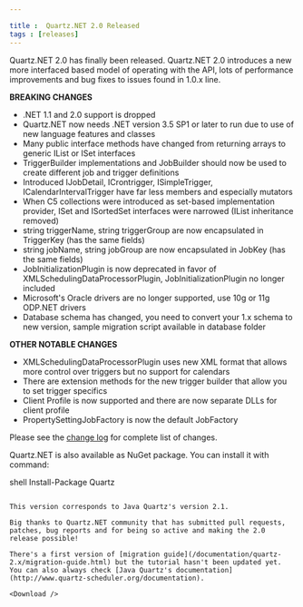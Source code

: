 ```yaml
---

title :  Quartz.NET 2.0 Released
tags : [releases]
---
```


Quartz.NET 2.0 has finally been released. Quartz.NET 2.0 introduces a new more interfaced based model of operating with the API, lots of performance improvements and bug fixes to issues found in 1.0.x line.

__BREAKING CHANGES__

* .NET 1.1 and 2.0 support is dropped
* Quartz.NET now needs .NET version 3.5 SP1 or later to run due to use of new language features and classes
* Many public interface methods have changed from returning arrays to generic IList or ISet interfaces
* TriggerBuilder implementations and JobBuilder should now be used to create different job and trigger definitions
* Introduced IJobDetail, ICrontrigger, ISimpleTrigger, ICalendarIntervalTrigger have far less members and especially mutators
* When C5 collections were introduced as set-based implementation provider, ISet and ISortedSet interfaces were narrowed (IList inheritance removed)
* string triggerName, string triggerGroup are now encapsulated in TriggerKey (has the same fields)
* string jobName, string jobGroup are now encapsulated in JobKey (has the same fields)
* JobInitializationPlugin is now deprecated in favor of XMLSchedulingDataProcessorPlugin, JobInitializationPlugin no longer included
* Microsoft's Oracle drivers are no longer supported, use 10g or 11g ODP.NET drivers
* Database schema has changed, you need to convert your 1.x schema to new version, sample migration script available in database folder

__OTHER NOTABLE CHANGES__

* XMLSchedulingDataProcessorPlugin uses new XML format that allows more control over triggers but no support for calendars
* There are extension methods for the new trigger builder that allow you to set trigger specifics
* Client Profile is now supported and there are now separate DLLs for client profile
* PropertySettingJobFactory is now the default JobFactory

Please see the [change log](https://raw.github.com/quartznet/quartznet/master/changelog.txt) for complete list of changes.

Quartz.NET is also available as NuGet package. You can install it with command:

shell
Install-Package Quartz

```

This version corresponds to Java Quartz's version 2.1.

Big thanks to Quartz.NET community that has submitted pull requests, patches, bug reports and for being so active and making the 2.0 release possible!

There's a first version of [migration guide](/documentation/quartz-2.x/migration-guide.html) but the tutorial hasn't been updated yet. You can also always check [Java Quartz's documentation](http://www.quartz-scheduler.org/documentation).

<Download />

